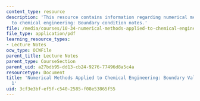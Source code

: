```yaml
---
content_type: resource
description: 'This resource contains information regarding numerical methods applied
  to chemical engineering: Boundary condition notes.'
file: /media/courses/10-34-numerical-methods-applied-to-chemical-engineering-fall-2015/3cf3e3bfef5fc5402585f08e53865f55_MIT10_34F15_Lec20.pdf
file_type: application/pdf
learning_resource_types:
- Lecture Notes
ocw_type: OCWFile
parent_title: Lecture Notes
parent_type: CourseSection
parent_uid: a27bdb95-dd13-cb24-9276-77496d8a5c4a
resourcetype: Document
title: 'Numerical Methods Applied to Chemical Engineering: Boundary Value Problems
  1'
uid: 3cf3e3bf-ef5f-c540-2585-f08e53865f55
---
```

